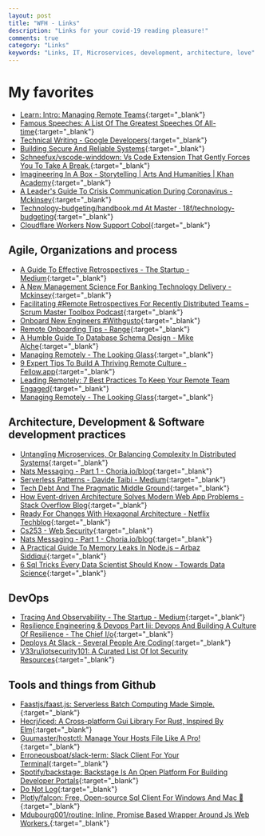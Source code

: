 ```yaml
---
layout: post
title: "WFH - Links"
description: "Links for your covid-19 reading pleasure!"
comments: true
category: "Links"
keywords: "Links, IT, Microservices, development, architecture, love"
---
```


<!-- markdownlint-disable MD033 MD020 MD025-->
# My favorites<a name="favorites"></a>

- [Learn: Intro: Managing Remote Teams](https://knowyourteam.com/m/lessons/161-managing-remote-teams/topics/1301-intro-managing-remote-teams){:target="_blank"}
- [Famous Speeches: A List Of The Greatest Speeches Of All-time](https://jamesclear.com/great-speeches){:target="_blank"}
- [Technical Writing  -  Google Developers](https://developers.google.com/tech-writing){:target="_blank"}
- [Building Secure And Reliable Systems](https://landing.google.com/sre/books/){:target="_blank"}
- [Schneefux/vscode-winddown: Vs Code Extension That Gently Forces You To Take A Break.](https://github.com/schneefux/vscode-winddown){:target="_blank"}
- [Imagineering In A Box - Storytelling | Arts And Humanities | Khan Academy](https://www.khanacademy.org/humanities/hass-storytelling/imagineering-in-a-box){:target="_blank"}
- [A Leader's Guide To Crisis Communication During Coronavirus - Mckinsey](https://www.mckinsey.com/Business%20Functions/Organization/Our%20Insights/A%20leaders%20guide%20Communicating%20with%20teams%20stakeholders%20and%20communities%20during%20COVID%2019?cid=other-eml-alt-mip-mck&hlkid=f50630306d5c4e25abdcedbc9ece3940&hctky=11526138&hdpid=5b1ae120-d0c4-46ff-81a4-840e6ea42d11){:target="_blank"}
- [Technology-budgeting/handbook.md At Master · 18f/technology-budgeting](https://github.com/18F/technology-budgeting/blob/master/handbook.md){:target="_blank"}
- [Cloudflare Workers Now Support Cobol](https://blog.cloudflare.com/cloudflare-workers-now-support-cobol/){:target="_blank"}

## Agile, Organizations and process<a name="agile"></a>

- [A Guide To Effective Retrospectives - The Startup - Medium](https://medium.com/swlh/a-guide-to-effective-retrospectives-c1abe3be5869){:target="_blank"}
- [A New Management Science For Banking Technology Delivery - Mckinsey](https://www.mckinsey.com/industries/financial-services/our-insights/a-new-management-science-for-technology-delivery?cid=other-eml-alt-mip-mck&hlkid=ebf746f21291414184cbcec2c3c6e1c7&hctky=11526138&hdpid=a072b8e0-1b58-47f4-af45-fd91b9271f78){:target="_blank"}
- [Facilitating #Remote Retrospectives For Recently Distributed Teams – Scrum Master Toolbox Podcast](https://scrum-master-toolbox.org/2020/03/blog/facilitating-remote-retrospectives-for-recently-distributed-teams/){:target="_blank"}
- [Onboard New Engineers #Withgusto](https://engineering.gusto.com/onboards-new-engineers-withgusto/){:target="_blank"}
- [Remote Onboarding Tips - Range](https://www.range.co/blog/remote-onboarding-tips){:target="_blank"}
- [A Humble Guide To Database Schema Design - Mike Alche](https://www.mikealche.com/software-development/a-humble-guide-to-database-schema-design){:target="_blank"}
- [Managing Remotely - The Looking Glass](https://lg.substack.com/p/managing-remotely){:target="_blank"}
- [9 Expert Tips To Build A Thriving Remote Culture - Fellow.app](https://fellow.app/blog/2020/how-to-build-a-thriving-remote-culture/?_hsenc=p2ANqtz--bGM6g1wY9z73nyLzgJTnTda9GhtPyAwJzVNKNrnbjA-Dz_Qf2QNUZuHeTVLsCaHnqbFDiqeSm0b-UevIXLzdzuvuS7A&_hsmi=86467481){:target="_blank"}
- [Leading Remotely: 7 Best Practices To Keep Your Remote Team Engaged](https://fellow.app/blog/2020/leading-remotely-best-practices-to-keep-teams-engaged/?_hsenc=p2ANqtz--bGM6g1wY9z73nyLzgJTnTda9GhtPyAwJzVNKNrnbjA-Dz_Qf2QNUZuHeTVLsCaHnqbFDiqeSm0b-UevIXLzdzuvuS7A&_hsmi=86467481){:target="_blank"}
- [Managing Remotely - The Looking Glass](https://lg.substack.com/p/managing-remotely){:target="_blank"}

## Architecture, Development & Software development practices <a name="development"></a>

- [Untangling Microservices, Or Balancing Complexity In Distributed Systems](https://vladikk.com/2020/04/09/untangling-microservices/){:target="_blank"}
- [Nats Messaging - Part 1 - Choria.io/blog](https://choria.io/blog/post/2020/03/23/nats_patterns_1/){:target="_blank"}
- [Serverless Patterns - Davide Taibi - Medium](https://medium.com/@taibi.davide/serverless-patterns-e1fb3f1d753e){:target="_blank"}
- [Tech Debt And The Pragmatic Middle Ground](https://blog.pragmaticengineer.com/tech-debt/){:target="_blank"}
- [How Event-driven Architecture Solves Modern Web App Problems - Stack Overflow Blog](https://stackoverflow.blog/2020/03/16/how-event-driven-architecture-solves-modern-web-app-problems/){:target="_blank"}
- [Ready For Changes With Hexagonal Architecture - Netflix Techblog](https://netflixtechblog.com/ready-for-changes-with-hexagonal-architecture-b315ec967749){:target="_blank"}
- [Cs253 - Web Security](https://web.stanford.edu/class/cs253/){:target="_blank"}
- [Nats Messaging - Part 1 - Choria.io/blog](https://choria.io/blog/post/2020/03/23/nats_patterns_1/){:target="_blank"}
- [A Practical Guide To Memory Leaks In Node.js – Arbaz Siddiqui](https://www.arbazsiddiqui.me/a-practical-guide-to-memory-leaks-in-nodejs/){:target="_blank"}
- [6 Sql Tricks Every Data Scientist Should Know - Towards Data Science](https://towardsdatascience.com/6-sql-tricks-every-data-scientist-should-know-f84be499aea5){:target="_blank"}

## DevOps<a name="devops"></a>

- [Tracing And Observability - The Startup - Medium](https://medium.com/swlh/tracing-and-observability-9ab98438d773){:target="_blank"}
- [Resilience Engineering & Devops Part Iii: Devops And Building A Culture Of Resilience - The Chief I/o](https://thechief.io/c/editorial/resilience-engineering-devops-part-iii-building-culture-resilience/){:target="_blank"}
- [Deploys At Slack - Several People Are Coding](https://slack.engineering/deploys-at-slack-cd0d28c61701){:target="_blank"}
- [V33ru/iotsecurity101: A Curated List Of Iot Security Resources](https://github.com/V33RU/IoTSecurity101){:target="_blank"}

## Tools and things from Github <a name="tools"></a>

- [Faastjs/faast.js: Serverless Batch Computing Made Simple.](https://github.com/faastjs/faast.js){:target="_blank"}
- [Hecrj/iced: A Cross-platform Gui Library For Rust, Inspired By Elm](https://github.com/hecrj/iced){:target="_blank"}
- [Guumaster/hostctl: Manage Your Hosts File Like A Pro!](https://github.com/guumaster/hostctl){:target="_blank"}
- [Erroneousboat/slack-term: Slack Client For Your Terminal](https://github.com/erroneousboat/slack-term){:target="_blank"}
- [Spotify/backstage: Backstage Is An Open Platform For Building Developer Portals](https://github.com/spotify/backstage){:target="_blank"}
- [Do Not Log](https://sobolevn.me/2020/03/do-not-log){:target="_blank"}
- [Plotly/falcon: Free, Open-source Sql Client For Windows And Mac 🦅](https://github.com/plotly/falcon){:target="_blank"}
- [Mdubourg001/routine: Inline, Promise Based Wrapper Around Js Web Workers.](https://github.com/mdubourg001/routine){:target="_blank"}